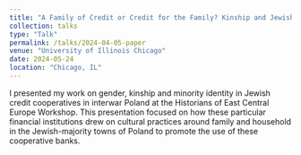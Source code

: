 ```yaml
---
title: "A Family of Credit or Credit for the Family? Kinship and Jewish Credit Cooperatives in Poland, 1914-1939"
collection: talks
type: "Talk"
permalink: /talks/2024-04-05-paper
venue: "University of Illinois Chicago"
date: 2024-05-24
location: "Chicago, IL"
---
```


I presented my work on gender, kinship and minority identity in Jewish credit cooperatives in interwar Poland at the Historians of East Central Europe Workshop. This presentation focused on how these particular financial institutions drew on cultural practices around family and household in the Jewish-majority towns of Poland to promote the use of these cooperative banks.
